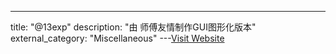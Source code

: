 ---
title: "@13exp"
description: "由  师傅友情制作GUI图形化版本"
external_category: "Miscellaneous"
---[Visit Website](https://github.com/13exp)

